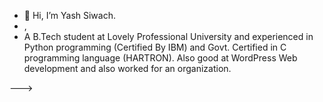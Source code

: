 - 👋 Hi, I’m Yash Siwach.
- ,
-  A B.Tech student at Lovely Professional University and experienced in Python programming (Certified By IBM) and Govt. Certified in C programming language (HARTRON). Also good at WordPress Web development and also worked for an organization.

--->
